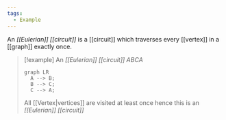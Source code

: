 ```yaml
---
tags:
  - Example
---
```

An _[[Eulerian]] [[circuit]]_ is a [[circuit]] which traverses every [[vertex]] in a [[graph]] exactly once.

> [!example]
> An _[[Eulerian]] [[circuit]]_ $ABCA$
> 
> ```mermaid
> graph LR 
> 	A --> B;
> 	B --> C;
> 	C --> A;
> ```
>
> All [[Vertex|vertices]] are visited at least once hence this is an _[[Eulerian]] [[circuit]]_